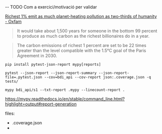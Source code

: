 

-- TODO Com a exercici/motivació per validar 

[Richest 1% emit as much planet-heating pollution as two-thirds of humanity - Oxfam](https://www.oxfam.org/en/press-releases/richest-1-emit-much-planet-heating-pollution-two-thirds-humanity)
> It would take about 1,500 years for someone in the bottom 99 percent to produce as much carbon as the richest billionaires do in a year.  

> The carbon emissions of richest 1 percent are set to be 22 times greater than the level compatible with the 1.5°C goal of the Paris Agreement in 2030.

```shell
pip install pytest-json-report mypy[reports]

pytest --json-report --json-report-summary --json-report-file=.pytest.json --cov=bdi_api --cov-report json:.coverage.json -q tests/

mypy bdi_api/s1 --txt-report .mypy --linecount-report . 

```
https://mypy.readthedocs.io/en/stable/command_line.html?highlight=output#report-generation

files: 
* .coverage.json
* 